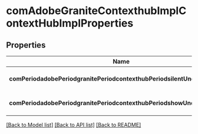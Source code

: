 # comAdobeGraniteContexthubImplContextHubImplProperties

## Properties
Name | Type | Description | Notes
------------ | ------------- | ------------- | -------------
**comPeriodadobePeriodgranitePeriodcontexthubPeriodsilentUnderscoremode** | [**ConfigNodePropertyBoolean**](ConfigNodePropertyBoolean.md) |  | [optional] [default to null]
**comPeriodadobePeriodgranitePeriodcontexthubPeriodshowUnderscoreui** | [**ConfigNodePropertyBoolean**](ConfigNodePropertyBoolean.md) |  | [optional] [default to null]

[[Back to Model list]](../README.md#documentation-for-models) [[Back to API list]](../README.md#documentation-for-api-endpoints) [[Back to README]](../README.md)


